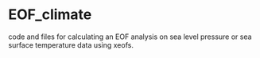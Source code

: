 # EOF_climate
code and files for calculating an EOF analysis on sea level pressure or sea surface temperature data using xeofs.
